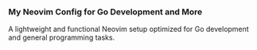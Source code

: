 ### My Neovim Config for Go Development and More
A lightweight and functional Neovim setup optimized for Go development and general programming tasks.
